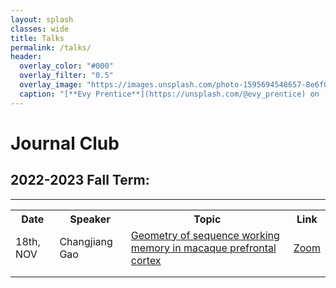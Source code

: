 ```yaml
---
layout: splash
classes: wide
title: Talks
permalink: /talks/
header:
  overlay_color: "#000"
  overlay_filter: "0.5"
  overlay_image: "https://images.unsplash.com/photo-1595694548657-8e6f0d681f8a?ixlib=rb-1.2.1&ixid=MnwxMjA3fDB8MHxwaG90by1wYWdlfHx8fGVufDB8fHx8&auto=format&fit=crop&w=1776&q=80"
  caption: "[**Evy Prentice**](https://unsplash.com/@evy_prentice) on [*Unsplash*](https://unsplash.com)"
---
```

# Journal Club
## 2022-2023 Fall Term:
---
<table>
  <tbody>
    <tr>
      <th>Date</th>
      <th>Speaker</th>
      <th>Topic</th>
      <th>Link</th>
    </tr>
    <tr>
      <td>18th, NOV</td>
      <td>Changjiang Gao</td>
      <td><a href="https://www.science.org/doi/10.1126/science.abm0204"> Geometry of sequence working memory in macaque prefrontal cortex </a></td>
      <td><a href="https://cityu.zoom.us/j/9305130707?pwd=dyt3Z2Rrd1VPNHV0RnF6LzFjYnRFQT09#success"> Zoom </a></td>
    </tr>
    <tr>
      <td></td>
      <td></td>
      <td></td>
      <td></td>
    </tr>
    <tr>
      <td></td>
      <td></td>
      <td></td>
      <td></td>
    </tr>
  </tbody>
  <colgroup>
    <col>
    <col>
    <col>
    <col>
  </colgroup>
</table>
